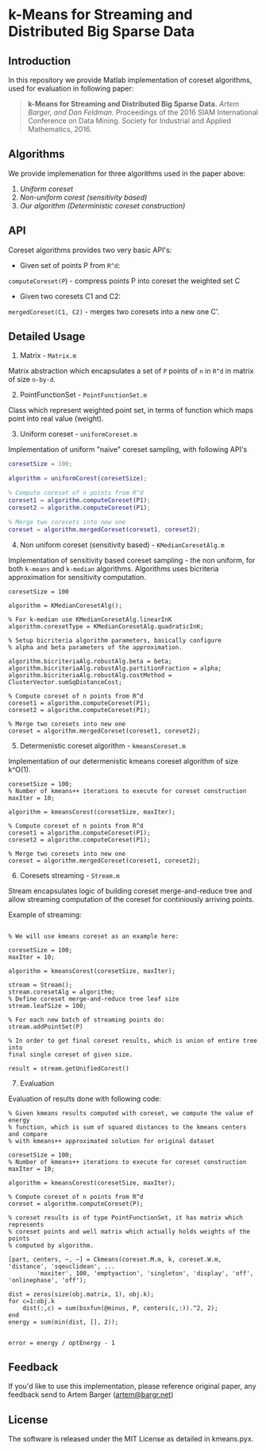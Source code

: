 k-Means for Streaming and Distributed Big Sparse Data
===

Introduction
---

In this repository we provide Matlab implementation of coreset algorithms, used
for evaluation in following paper:

> **k-Means for Streaming and Distributed Big Sparse Data.**
> *Artem Barger, and Dan Feldman.*
> Proceedings of the 2016 SIAM International Conference on Data
> Mining. Society for Industrial and Applied Mathematics, 2016.

Algorithms
---

We provide implemenation for three algorithms used in the paper above:

1. *Uniform coreset*
2. *Non-uniform corest (sensitivity based)*
3. *Our algorithm (Deterministic coreset construction)*

API
---

Coreset algorithms provides two very basic API's:

* Given set of points P from `R^d`:

`computeCoreset(P`) - compress points P into coreset the weighted set C

* Given two coresets C1 and C2:

`mergedCoreset(C1, C2)` - merges two coresets into a new one C'.

Detailed Usage
---

1. Matrix - `Matrix.m`

Matrix abstraction which encapsulates a set of `P` points of `n` in `R^d` in
matrix of size `n-by-d`.

2. PointFunctionSet - `PointFunctionSet.m`

Class which represent weighted point set, in terms of function which maps point
into real value (weight).

3. Uniform coreset - `uniformCoreset.m`

Implementation of uniform "naive" coreset sampling, with following API's

```matlab
coresetSize = 100;

algorithm = uniformCorest(coresetSize);

% Compute coreset of n points from R^d
coreset1 = algorithm.computeCoreset(P1);
coreset2 = algorithm.computeCoreset(P1);

% Merge two coresets into new one
coreset = algorithm.mergedCoreset(coreset1, coreset2);
```

4. Non uniform coreset (sensitivity based) - `KMedianCoresetAlg.m`

Implementation of sensitivity based coreset sampling - the non uniform, for
both `k-means` and `k-median` algorithms. Algorithms uses bicriteria
approximation for sensitivity computation.

```
coresetSize = 100

algorithm = KMedianCoresetAlg();

% For k-median use KMedianCoresetAlg.linearInK
algorithm.coresetType = KMedianCoresetAlg.quadraticInK;

% Setup bicriteria algorithm parameters, basically configure
% alpha and beta parameters of the approximation.

algorithm.bicriteriaAlg.robustAlg.beta = beta;
algorithm.bicriteriaAlg.robustAlg.partitionFraction = alpha;
algorithm.bicriteriaAlg.robustAlg.costMethod = ClusterVector.sumSqDistanceCost;

% Compute coreset of n points from R^d
coreset1 = algorithm.computeCoreset(P1);
coreset2 = algorithm.computeCoreset(P1);

% Merge two coresets into new one
coreset = algorithm.mergedCoreset(coreset1, coreset2);
```

5. Determenistic coreset algorithm - `kmeansCoreset.m`

Implementation of our determenistic kmeans coreset algorithm of size k^O(1).

```
coresetSize = 100;
% Number of kmeans++ iterations to execute for coreset construction
maxIter = 10;

algorithm = kmeansCorest(coresetSize, maxIter);

% Compute coreset of n points from R^d
coreset1 = algorithm.computeCoreset(P1);
coreset2 = algorithm.computeCoreset(P1);

% Merge two coresets into new one
coreset = algorithm.mergedCoreset(coreset1, coreset2);

```

6. Coresets streaming - `Stream.m`

Stream encapsulates logic of building coreset merge-and-reduce tree and allow
streaming computation of the coreset for continiously arriving points.

Example of streaming:

```

% We will use kmeans coreset as an example here:

coresetSize = 100;
maxIter = 10;

algorithm = kmeansCorest(coresetSize, maxIter);

stream = Stream();
stream.coresetAlg = algorithm;
% Define coreset merge-and-reduce tree leaf size
stream.leafSize = 100;

% For each new batch of streaming points do:
stream.addPointSet(P)

% In order to get final coreset results, which is union of entire tree into
final single coreset of given size.

result = stream.getUnifiedCorest()

```

7. Evaluation

Evaluation of results done with following code:

```
% Given kmeans results computed with coreset, we compute the value of energy
% function, which is sum of squared distances to the kmeans centers and compare
% with kmeans++ approximated solution for original dataset

coresetSize = 100;
% Number of kmeans++ iterations to execute for coreset construction
maxIter = 10;

algorithm = kmeansCorest(coresetSize, maxIter);

% Compute coreset of n points from R^d
coreset = algorithm.computeCoreset(P);

% coreset results is of type PointFunctionSet, it has matrix which represents
% coreset points and well matrix which actually holds weights of the points
% computed by algorithm.

[part, centers, ~, ~] = Ckmeans(coreset.M.m, k, coreset.W.m, 'distance', 'sqeuclidean', ...
        'maxiter', 100, 'emptyaction', 'singleton', 'display', 'off', 'onlinephase', 'off');

dist = zeros(size(obj.matrix, 1), obj.k);
for c=1:obj.k
    dist(:,c) = sum(bsxfun(@minus, P, centers(c,:)).^2, 2);
end
energy = sum(min(dist, [], 2));


error = energy / optEnergy - 1
```

Feedback
---

If you'd like to use this implementation, please reference original paper, any
feedback send to Artem Barger (artem@bargr.net)

License
---

The software is released under the MIT License as detailed in kmeans.pyx.

